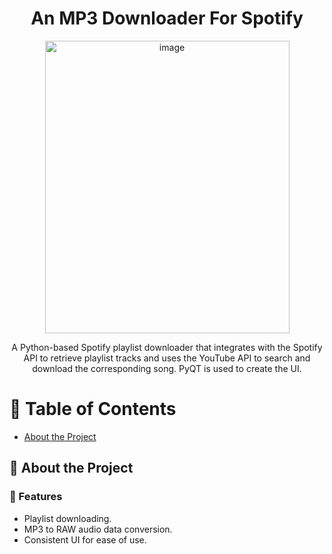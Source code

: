 <div align='center'>

<h1>An MP3 Downloader For Spotify</h1>
<img width="391" height="468" alt="image" src="https://github.com/user-attachments/assets/ed1fd9d1-497b-45ff-bffb-d6493650a9e1" />
<p>A Python-based Spotify playlist downloader that integrates with the Spotify API to retrieve playlist tracks and uses the YouTube API to search and download the corresponding song. PyQT is used to create the UI.</p>


</div>

# :notebook_with_decorative_cover: Table of Contents

- [About the Project](#star2-about-the-project)


## :star2: About the Project

### :dart: Features
- Playlist downloading.
- MP3 to RAW audio data conversion.
- Consistent UI for ease of use.
